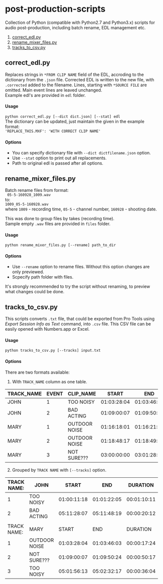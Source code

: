 # post-production-scripts
Collection of Python (compatible with Python2.7 and Python3.x) scripts for audio post-production, including batch rename, EDL management etc.
1. [correct_edl.py](#correct_edlpy)
2. [rename_mixer_files.py](#rename_mixer_filespy)
3. [tracks_to_csv.py](#tracks_to_csvpy)

## correct_edl.py
Replaces strings in `*FROM CLIP NAME` field of the EDL, accroding to the dictionary from the `.json` file. Corrected EDL is written to the new file, with `.corrected` added to the filename. Lines, starting with `*SOURCE FILE` are omitted. Main event lines are leaved unchanged.  
Example edl's are provided in `edl` folder.

#### Usage
```python correct_edl.py [--dict dict.json] [--stat] edl```  
The dictionary can be updated, just maintain the given in the example format:  
```'REPLACE_THIS.MXF': 'WITH CORRECT CLIP NAME'```
#### Options
* You can specify dictionary file with `--dict dictfilename.json` option.
* Use `--stat` option to print out all replacements.
* Path to original edl is passed after all options.

## rename_mixer_files.py
Batch rename files from format:  
``` 05-5-160928_1009.wav```  
to:  
```1009_05-5-160928.wav```  
where `1009` - recording time, `05-5` - channel number, `160928` - shooting date.  

This was done to group files by takes (recording time).  
Sample empty `.wav` files are provided in `files` folder.
#### Usage
```python rename_mixer_files.py [--rename] path_to_dir```
#### Options
* Use `--rename` option to rename files. Without this option changes are only previewed.
* Scpecify path folder with files.

It's strongly recommended to try the script without renaming, to preview what changes could be done.

## tracks_to_csv.py
This scripts converts `.txt` file, that could be exported from Pro Tools using *Export Session Info as Text* command, into `.csv` file.
This CSV file can be easily opened with Numbers.app or Excel.
#### Usage
```python tracks_to_csv.py [--tracks] input.txt```

#### Options
There are two formats available:
1. With `TRACK_NAME` column as one table.

| TRACK_NAME 	| EVENT 	| CLIP_NAME     	| START       	| END         	| DURATION    	|
|------------	|-------	|---------------	|-------------	|-------------	|-------------	|
| JOHN       	| 1     	| TOO NOISY     	| 01:03:28:04 	| 01:03:46:03 	| 00:00:17:24 	|
| JOHN       	| 2     	| BAD ACTING    	| 01:09:00:07 	| 01:09:50:24 	| 00:00:50:17 	|
| MARY       	| 1     	| OUTDOOR NOISE 	| 01:16:18:01 	| 01:16:21:13 	| 00:00:03:12 	|
| MARY       	| 2     	| OUTDOOR NOISE 	| 01:18:48:17 	| 01:18:49:23 	| 00:00:01:06 	|
| MARY       	| 3     	| NOT SURE???   	| 03:00:00:00 	| 03:01:28:08 	| 00:01:28:08 	|
2. Grouped by `TRACK NAME` with `[--tracks]` option.

| TRACK NAME: 	| JOHN          	| START       	| END         	| DURATION    	|
|-------------	|---------------	|-------------	|-------------	|-------------	|
| 1           	| TOO NOISY     	| 01:00:11:18 	| 01:01:22:05 	| 00:01:10:11 	|
| 2           	| BAD ACTING    	| 05:11:28:07 	| 05:11:48:19 	| 00:00:20:12 	|
|             	|               	|             	|             	|             	|
| TRACK NAME: 	| MARY          	| START       	| END         	| DURATION    	|
| 1           	| OUTDOOR NOISE 	| 01:03:28:04 	| 01:03:46:03 	| 00:00:17:24 	|
| 2           	| NOT SURE???   	| 01:09:00:07 	| 01:09:50:24 	| 00:00:50:17 	|
| 3           	| TOO NOISY     	| 05:01:56:13 	| 05:02:32:17 	| 00:00:36:04 	|
